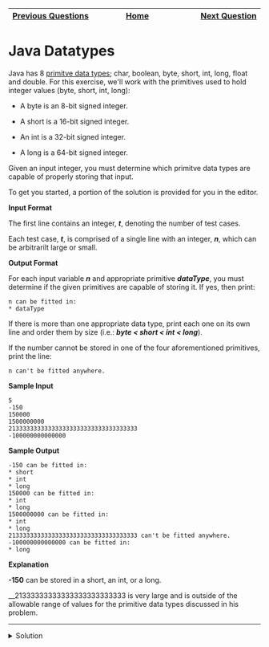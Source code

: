 | <img width=1000>[Previous Questions](https://github.com/Kevin-Lago/java-hackerrank-solutions/introduction/java_loops_ii)</img> | <img width=1000>[Home](https://github.com/Kevin-Lago/java-hackerrank-solutions)</img> | <img width=1000>[Next Question](https://github.com/Kevin-Lago/java-hackerrank-solutions/tree/main/src/introduction/java_end_of_file)</img> |
|:---|:---:|---:|

# Java Datatypes

Java has 8 [primitve data types](https://docs.oracle.com/javase/tutorial/java/nutsandbolts/datatypes.html); char, boolean, byte, short, int, long, float and double. For this exercise, we'll work with the primitives used to hold integer values (byte, short, int, long):

- A byte is an 8-bit signed integer.

- A short is a 16-bit signed integer.

- An int is a 32-bit signed integer.

- A long is a 64-bit signed integer.

Given an input integer, you must determine which primitve data types are capable of properly storing that input.

To get you started, a portion of the solution is provided for you in the editor.

__Input Format__

The first line contains an integer, ___t___, denoting the number of test cases.

Each test case, ___t___, is comprised of a single line with an integer, ___n___, which can be arbitrarilt large or small.

__Output Format__

For each input variable ___n___ and appropriate primitive ___dataType___, you must determine if the given primitives are capable of storing it. If yes, then print:

```
n can be fitted in:
* dataType
```

If there is more than one appropriate data type, print each one on its own line and order them by size (i.e.: ___byte < short < int < long___).

If the number cannot be stored in one of the four aforementioned primitives, print the line:

```
n can't be fitted anywhere.
```

__Sample Input__

```
5
-150
150000
1500000000
213333333333333333333333333333333333
-100000000000000
```

__Sample Output__

```
-150 can be fitted in:
* short
* int
* long
150000 can be fitted in:
* int
* long
1500000000 can be fitted in:
* int
* long
213333333333333333333333333333333333 can't be fitted anywhere.
-100000000000000 can be fitted in:
* long
```

__Explanation__

__-150__ can be stored in a short, an int, or a long.

__21333333333333333333333333 is very large and is outside of the allowable range of values for the primitive data types discussed in his problem.

---

<details><summary>Solution</summary>
    
```java
import java.util.Scanner;


class Solution {

    public static void main(String[] argh) {
        Scanner sc = new Scanner(System.in);
        int t = sc.nextInt();

        for (int i = 0; i < t; i++) {
            try {
                long x = sc.nextLong();

                if (x <= -2 * Math.pow(10, 63) && x >= 2 * Math.pow(10, 63) - 1) {
                    System.out.println("n can't be fitted anywhere.");
                } else {
                    System.out.println(x + " can be fitted in:");
                    if (x >= -128 && x <= 127) System.out.println("* byte");
                    if (x >= -32768 && x <= 32767) System.out.println("* short");
                    if (x >= Math.pow(-2, 31) && x <= Math.pow(2, 31) - 1) System.out.println("* int");
                    if (x >= -2 * Math.pow(10, 63) && x <= 2 * Math.pow(10, 63) - 1) System.out.println("* long");
                }
            } catch (Exception e) {
                System.out.println(sc.next() + " can't be fitted anywhere.");
            }
        }
    }

}
```
</details>
